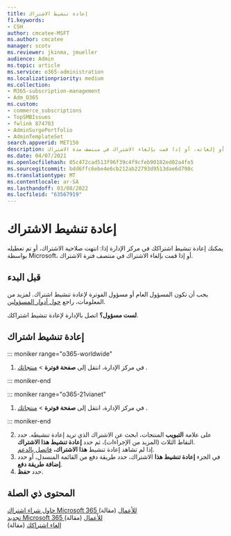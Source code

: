 ```yaml
---
title: إعادة تنشيط الاشتراك
f1.keywords:
- CSH
author: cmcatee-MSFT
ms.author: cmcatee
manager: scotv
ms.reviewer: jkinma, jmueller
audience: Admin
ms.topic: article
ms.service: o365-administration
ms.localizationpriority: medium
ms.collection:
- M365-subscription-management
- Adm_O365
ms.custom:
- commerce_subscriptions
- TopSMBIssues
- fwlink 874703
- AdminSurgePortfolio
- AdminTemplateSet
search.appverid: MET150
description: يمكن للمسؤولين إعادة تنشيط اشتراك عند انتهاء صلاحيته أو تعطيله أو إلغائه، أو إذا قمت بإلغاء الاشتراك في منتصف مدة الاشتراك.
ms.date: 04/07/2021
ms.openlocfilehash: 05c472cad513f96f39c4f9cfeb90182ed02a4fe5
ms.sourcegitcommit: bdd6ffc6ebe4e6cb212ab22793d9513dae6d798c
ms.translationtype: MT
ms.contentlocale: ar-SA
ms.lasthandoff: 03/08/2022
ms.locfileid: "63567919"
---
```

# <a name="reactivate-your-subscription"></a>إعادة تنشيط الاشتراك

يمكنك إعادة تنشيط اشتراكك في مركز الإدارة إذا: انتهت صلاحية الاشتراك، أو تم تعطيله بواسطة Microsoft، أو إذا قمت بإلغاء الاشتراك في منتصف فترة الاشتراك.
  
## <a name="before-you-begin"></a>قبل البدء

يجب أن تكون المسؤول العام أو مسؤول الفوترة لإعادة تنشيط اشتراك. لمزيد من المعلومات، راجع [حول أدوار المسؤولين](../../admin/add-users/about-admin-roles.md).

**لست مسؤول؟** اتصل بالإدارة لإعادة تنشيط اشتراكك.

## <a name="reactivate-a-subscription"></a>إعادة تنشيط اشتراك

::: moniker range="o365-worldwide"

1. في مركز الإدارة، انتقل إلى **صفحة فوترة** \> <a href="https://go.microsoft.com/fwlink/p/?linkid=842054" target="_blank">منتجاتك</a> .

::: moniker-end

::: moniker range="o365-21vianet"

1. في مركز الإدارة، انتقل إلى **صفحة فوترة** \> <a href="https://go.microsoft.com/fwlink/p/?linkid=850626" target="_blank">منتجاتك</a> .

::: moniker-end

2. على علامة **التبويب** المنتجات، ابحث عن الاشتراك الذي تريد إعادة تنشيطه. حدد النقاط الثلاث (المزيد من الإجراءات)، ثم حدد **إعادة تنشيط هذا الاشتراك**.\
    إذا لم تشاهد إعادة تنشيط **هذا الاشتراك،** [فاتصل بالدعم](../../admin/get-help-support.md).
3. في الجزء **إعادة تنشيط هذا** الاشتراك، حدد طريقة دفع من القائمة المنسدل، أو حدد **إضافة طريقة دفع**.
4. حدد **حفظ**.

## <a name="related-content"></a>المحتوى ذي الصلة

[حاول شراء اشتراك Microsoft 365 للأعمال](../try-or-buy-microsoft-365.md) (مقالة)\
[تجديد Microsoft 365 للأعمال](renew-your-subscription.md) (مقالة)\
[إلغاء اشتراكك](cancel-your-subscription.md) (مقالة)
